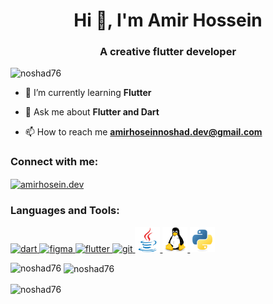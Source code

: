 <h1 align="center">Hi 👋, I'm Amir Hossein</h1>
<h3 align="center">A creative flutter developer</h3>

<p align="left"> <img src="https://komarev.com/ghpvc/?username=noshad76&label=Profile%20views&color=0e75b6&style=flat" alt="noshad76" /> </p>

- 🌱 I’m currently learning **Flutter**

- 💬 Ask me about **Flutter and Dart**

- 📫 How to reach me **amirhoseinnoshad.dev@gmail.com**

<h3 align="left">Connect with me:</h3>
<p align="left">
<a href="https://instagram.com/amirhosein.dev" target="blank"><img align="center" src="https://raw.githubusercontent.com/rahuldkjain/github-profile-readme-generator/master/src/images/icons/Social/instagram.svg" alt="amirhosein.dev" height="30" width="40" /></a>
</p>

<h3 align="left">Languages and Tools:</h3>
<p align="left"> <a href="https://dart.dev" target="_blank" rel="noreferrer"> <img src="https://www.vectorlogo.zone/logos/dartlang/dartlang-icon.svg" alt="dart" width="40" height="40"/> </a> <a href="https://www.figma.com/" target="_blank" rel="noreferrer"> <img src="https://www.vectorlogo.zone/logos/figma/figma-icon.svg" alt="figma" width="40" height="40"/> </a> <a href="https://flutter.dev" target="_blank" rel="noreferrer"> <img src="https://www.vectorlogo.zone/logos/flutterio/flutterio-icon.svg" alt="flutter" width="40" height="40"/> </a> <a href="https://git-scm.com/" target="_blank" rel="noreferrer"> <img src="https://www.vectorlogo.zone/logos/git-scm/git-scm-icon.svg" alt="git" width="40" height="40"/> </a> <a href="https://www.java.com" target="_blank" rel="noreferrer"> <img src="https://raw.githubusercontent.com/devicons/devicon/master/icons/java/java-original.svg" alt="java" width="40" height="40"/> </a> <a href="https://www.linux.org/" target="_blank" rel="noreferrer"> <img src="https://raw.githubusercontent.com/devicons/devicon/master/icons/linux/linux-original.svg" alt="linux" width="40" height="40"/> </a> <a href="https://www.python.org" target="_blank" rel="noreferrer"> <img src="https://raw.githubusercontent.com/devicons/devicon/master/icons/python/python-original.svg" alt="python" width="40" height="40"/> </a> </p>

<p><img align="left" src="https://github-readme-stats.vercel.app/api/top-langs?username=noshad76&show_icons=true&locale=en&layout=compact" alt="noshad76" /></p>

<p>&nbsp;<img align="center" src="https://github-readme-stats.vercel.app/api?username=noshad76&show_icons=true&locale=en" alt="noshad76" /></p>

<p><img align="center" src="https://github-readme-streak-stats.herokuapp.com/?user=noshad76&" alt="noshad76" /></p>
